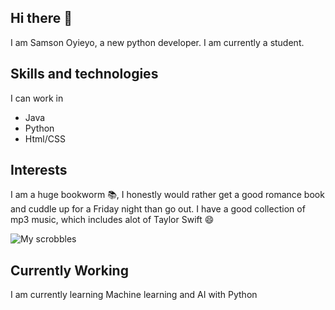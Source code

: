 ## Hi there 👋
I am Samson Oyieyo, a new python developer.
I am currently a student.
## Skills and technologies 
I can work in
- Java
- Python
- Html/CSS
## Interests
I am a huge bookworm 📚, I honestly would rather get a good romance book and cuddle up for a Friday night than go out.
I have a good collection of mp3 music, which includes alot of Taylor Swift 😄

![My scrobbles](https://lastfm-recently-played.vercel.app/api?user=iloveeeemangoes)

## Currently Working
I am currently learning Machine learning and AI with Python 

